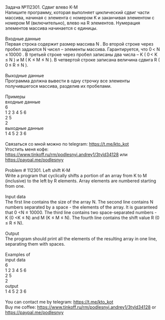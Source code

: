Задача №112301. Сдвиг влево K-M<br />Напишите программу, которая выполняет циклический сдвиг части массива, начиная с элемента с номером K и заканчивая элементом с номером M (включительно), влево на R элементов. Нумерация элементов массива начинается с единицы.<br /><br />Входные данные<br />Первая строка содержит размер массива N . Во второй строке через пробел задаются N чисел – элементы массива. Гарантируется, что 0 < N ≤ 10000 . В третьей строке через пробел записаны два числа – K ( 0 < K ≤ N ) и M ( K ≤ M ≤ N ). В четвертой строке записана величина сдвига R ( 0 ≤ R ≤ N ).<br /><br />Выходные данные<br />Программа должна вывести в одну строчку все элементы получившегося массива, разделив их пробелами.<br /><br />Примеры<br />входные данные<br />6<br />1 2 3 4 5 6<br />2 5<br />2<br />выходные данные<br />1 4 5 2 3 6<br /><br />Связаться со мной можно по telegram: https://t.me/kto_kot<br />Угостить меня кофе: https://www.tinkoff.ru/rm/podlesnyi.andrey1/3tyld34128 или https://paypal.me/podlesnyy<br /><br />Problem # 112301. Left shift K-M<br />Write a program that cyclically shifts a portion of an array from K to M (inclusive) to the left by R elements. Array elements are numbered starting from one.<br /><br />Input data<br />The first line contains the size of the array N. The second line contains N numbers separated by a space - the elements of the array. It is guaranteed that 0 <N ≤ 10000. The third line contains two space-separated numbers - K (0 <K ≤ N) and M (K ≤ M ≤ N). The fourth line contains the shift value R (0 ≤ R ≤ N).<br /><br />Output<br />The program should print all the elements of the resulting array in one line, separating them with spaces.<br /><br />Examples of<br />input data<br />6<br />1 2 3 4 5 6<br />2 5<br />2<br />output<br />1 4 5 2 3 6<br /><br /> You can contact me by telegram: https://t.me/kto_kot <br /> Buy me coffee: https://www.tinkoff.ru/rm/podlesnyi.andrey1/3tyld34128 or https://paypal.me/podlesnyy